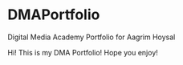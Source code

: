 # DMAPortfolio
Digital Media Academy Portfolio for Aagrim Hoysal

Hi! This is my DMA Portfolio! Hope you enjoy!
